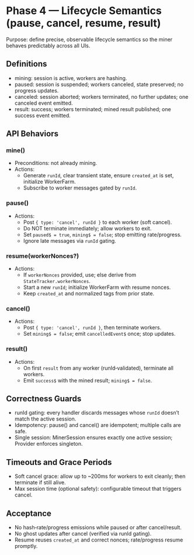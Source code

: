 # Phase 4 — Lifecycle Semantics (pause, cancel, resume, result)

Purpose: define precise, observable lifecycle semantics so the miner behaves predictably across all UIs.

## Definitions

- mining: session is active, workers are hashing.
- paused: session is suspended; workers canceled, state preserved; no progress updates.
- canceled: session aborted; workers terminated, no further updates; one canceled event emitted.
- result: success; workers terminated; mined result published; one success event emitted.

## API Behaviors

### mine()
- Preconditions: not already mining.
- Actions:
  - Generate `runId`, clear transient state, ensure `created_at` is set, initialize WorkerFarm.
  - Subscribe to worker messages gated by `runId`.

### pause()
- Actions:
  - Post `{ type: 'cancel', runId }` to each worker (soft cancel).
  - Do NOT terminate immediately; allow workers to exit.
  - Set `paused$ = true`, `mining$ = false`; stop emitting rate/progress.
  - Ignore late messages via `runId` gating.

### resume(workerNonces?)
- Actions:
  - If `workerNonces` provided, use; else derive from `StateTracker.workerNonces`.
  - Start a new `runId`; initialize WorkerFarm with resume nonces.
  - Keep `created_at` and normalized tags from prior state.

### cancel()
- Actions:
  - Post `{ type: 'cancel', runId }`, then terminate workers.
  - Set `mining$ = false`; emit `cancelledEvent$` once; stop updates.

### result()
- Actions:
  - On first `result` from any worker (runId‑validated), terminate all workers.
  - Emit `success$` with the mined result; `mining$ = false`.

## Correctness Guards

- runId gating: every handler discards messages whose `runId` doesn’t match the active session.
- Idempotency: pause() and cancel() are idempotent; multiple calls are safe.
- Single session: MinerSession ensures exactly one active session; Provider enforces singleton.

## Timeouts and Grace Periods

- Soft cancel grace: allow up to ~200ms for workers to exit cleanly; then terminate if still alive.
- Max session time (optional safety): configurable timeout that triggers cancel.

## Acceptance

- No hash‑rate/progress emissions while paused or after cancel/result.
- No ghost updates after cancel (verified via runId gating).
- Resume reuses `created_at` and correct nonces; rate/progress resume promptly.
